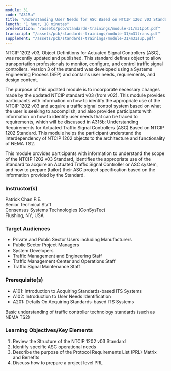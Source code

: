 ```yaml
---
module: 31
code: "A315a"
title: "Understanding User Needs for ASC Based on NTCIP 1202 v03 Standard (2021)"
length: "1 hour, 18 minutes"
presentation: "/assets/pcb/standards-trainings/module-31/m31ppt.pdf"
transcript: "/assets/pcb/standards-trainings/module-31/m31trans.pdf"
supplement: "/assets/pcb/standards-trainings/module-31/m31sup.pdf"
---
```

NTCIP 1202 v03, Object Definitions for Actuated Signal Controllers (ASC), was recently updated and published. This standard defines object to allow transportation professionals to monitor, configure, and control traffic signal controllers. Version 3 of the standard was developed using a Systems Engineering Process (SEP) and contains user needs, requirements, and design content.

The purpose of this updated module is to incorporate necessary changes made by the updated NTCIP standard v03 (from v02). This module provides participants with information on how to identify the appropriate use of the NTCIP 1202 v03 and acquire a traffic signal control system based on what the user is seeking to accomplish; and also provides participants with information on how to identify user needs that can be traced to requirements, which will be discussed in A315b: Understanding Requirements for Actuated Traffic Signal Controllers (ASC) Based on NTCIP 1202 Standard. This module helps the participant understand the interdependency of NTCIP 1202 objects to the architecture and functionality of NEMA TS2.

This module provides participants with information to understand the scope of the NTCIP 1202 v03 Standard, identifies the appropriate use of the Standard to acquire an Actuated Traffic Signal Controller or ASC system, and how to prepare (tailor) their ASC project specification based on the information provided by the Standard.

### Instructor(s)
Patrick Chan P.E.  
Senior Technical Staff  
Consensus Systems Technologies (ConSysTec)  
Flushing, NY, USA

### Target Audiences
* Private and Public Sector Users including Manufacturers
* Public Sector Project Managers
* System Developers
* Traffic Management and Engineering Staff
* Traffic Management Center and Operations Staff
* Traffic Signal Maintenance Staff

### Prerequisite(s)
* A101: Introduction to Acquiring Standards-based ITS Systems
* A102: Introduction to User Needs Identification
* A201: Details On Acquiring Standards-based ITS Systems

Basic understanding of traffic controller technology standards (such as NEMA TS2)

### Learning Objectives/Key Elements
1. Review the Structure of the NTCIP 1202 v03 Standard
2. Identify specific ASC operational needs
3. Describe the purpose of the Protocol Requirements List (PRL) Matrix and Benefits
4. Discuss how to prepare a project level PRL 